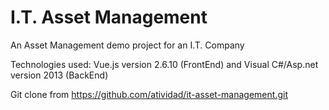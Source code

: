 # I.T. Asset Management
An Asset Management demo project for an I.T. Company

Technologies used: 
Vue.js version 2.6.10 (FrontEnd) and Visual C#/Asp.net version 2013 (BackEnd)  

Git clone from https://github.com/atividad/it-asset-management.git

 

